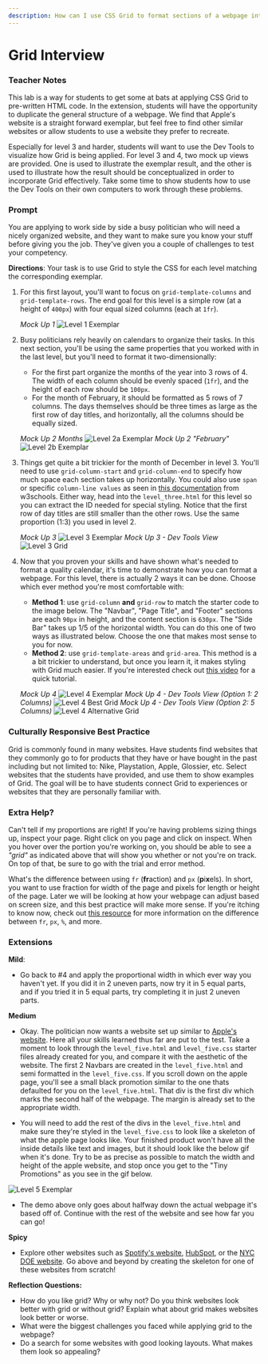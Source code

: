 ```yaml
---
description: How can I use CSS Grid to format sections of a webpage into different sizes and orientations?
---
```


# Grid Interview

### Teacher Notes

This lab is a way for students to get some at bats at applying CSS Grid to pre-written HTML code. In the extension, students will have the opportunity to duplicate the general structure of a webpage. We find that Apple's website is a straight forward exemplar, but feel free to find other similar websites or allow students to use a website they prefer to recreate.

Especially for level 3 and harder, students will want to use the Dev Tools to visualize how Grid is being applied. For level 3 and 4, two mock up views are provided. One is used to illustrate the exemplar result, and the other is used to illustrate how the result should be conceptualized in order to incorporate Grid effectively.  Take some time to show students how to use the Dev Tools on their own computers to work through these problems. 

### Prompt

You are applying to work side by side a busy politician who will need a nicely organized website, and they want to make sure you know your stuff before giving you the job. They've given you a couple of challenges to test your competency.

**Directions**: Your task is to use Grid to style the CSS for each level matching the corresponding exemplar.

1. For this first layout, you'll want to focus on `grid-template-columns` and `grid-template-rows`. The end goal for this level is a simple row (at a height of `400px`) with four equal sized columns (each at `1fr`).

    _Mock Up 1_
    ![Level 1 Exemplar](U1LAB3.1-Starter/level1/img/level1.png)

2. Busy politicians rely heavily on calendars to organize their tasks. In this next section, you'll be using the same properties that you worked with in the last level, but you'll need to format it two-dimensionally:
   - For the first part organize the months of the year into 3 rows of 4. The width of each column should be evenly spaced (`1fr`), and the height of each row should be `100px`.
   - For the month of February, it should be formatted as 5 rows of 7 columns. The days themselves should be three times as large as the first row of day titles, and horizontally, all the columns should be equally sized.

    _Mock Up 2 Months_
    ![Level 2a Exemplar](U1LAB3.1-Starter/level2/exemplar/level2a.png)
    _Mock Up 2 "February"_
    ![Level 2b Exemplar](U1LAB3.1-Starter/level2/exemplar/level2b.png)

3. Things get quite a bit trickier for the month of December in level 3. You'll need to use `grid-column-start` and `grid-column-end` to specify how much space each section takes up horizontally. You could also use `span` or specific `column-line values` as seen in [this documentation](https://www.w3schools.com/cssref/pr_grid-column.asp) from w3schools. Either way, head into the `level_three.html` for this level so you can extract the ID needed for special styling. Notice that the first row of day titles are still smaller than the other rows. Use the same proportion (1:3) you used in level 2.

    _Mock Up 3_
    ![Level 3 Exemplar](U1LAB3.1-Starter/level3/img/level3.png)
    _Mock Up 3 - Dev Tools View_
    ![Level 3 Grid](U1LAB3.1-Starter/level3/img/level3-grid.png)

4. Now that you proven your skills and have shown what's needed to format a quality calendar, it's time to demonstrate how you can format a webpage. For this level, there is actually 2 ways it can be done. Choose which ever method you're most comfortable with:
    - **Method 1**: use `grid-column` **and** `grid-row` to match the starter code to the image below. The "Navbar", "Page Title", and "Footer" sections are each `90px` in height, and the content section is `630px`. The "Side Bar" takes up 1/5 of the horizontal width. You can do this one of two ways as illustrated below. Choose the one that makes most sense to you for now.
    - **Method 2**: use `grid-template-areas` and `grid-area`. This method is a a bit trickier to understand, but once you learn it, it makes styling with Grid much easier. If you're interested check out [this video](https://youtu.be/qTGbWfEEnKI?t=319) for a quick tutorial.

    _Mock Up 4_
    ![Level 4 Exemplar](U1LAB3.1-Starter/level4/img/level4.png)
    _Mock Up 4 - Dev Tools View (Option 1: 2 Columns)_
    ![Level 4 Best Grid](U1LAB3.1-Starter/level4/img/level4-fr-grid.png)
    _Mock Up 4 - Dev Tools View (Option 2: 5 Columns)_
    ![Level 4 Alternative Grid](U1LAB3.1-Starter/level4/img/level4-grid.png)

### Culturally Responsive Best Practice

Grid is commonly found in many websites. Have students find websites that they commonly go to for products that they have or have bought in the past including but not limited to: Nike, Playstation, Apple, Glossier, etc. Select websites that the students have provided, and use them to show examples of Grid. The goal will be to have students connect Grid to experiences or websites that they are personally familiar with.

### Extra Help?

Can't tell if my proportions are right! If you're having problems sizing things up, inspect your page. Right click on you page and click on inspect. When you hover over the portion you're working on, you should be able to see a _"grid"_ as indicated above that will show you whether or not you're on track. On top of that, be sure to go with the trial and error method.

What's the difference between using `fr` (**fr**action) and `px` (**p**i**x**els). In short, you want to use fraction for width of the page and pixels for length or height of the page. Later we will be looking at how your webpage can adjust based on screen size, and this best practice will make more sense. If you're itching to know now, check out [this resource](https://medium.com/swlh/css-units-which-ones-to-use-and-avoid-31e4ed461f9) for more information on the difference between `fr`, `px`, `%`, and more.

### Extensions

**Mild**:

- Go back to #4 and apply the proportional width in which ever way you haven't yet. If you did it in 2 uneven parts, now try it in 5 equal parts, and if you tried it in 5 equal parts, try completing it in just 2 uneven parts.

**Medium**

- Okay. The politician now wants a website set up similar to [Apple's website](https://www.apple.com/mac/). Here all your skills learned thus far are put to the test. Take a moment to look through the `level_five.html` and `level_five.css` starter files already created for you, and compare it with the aesthetic of the website. The first 2 Navbars are created in the `level_five.html` and semi formatted in the `level_five.css`. If you scroll down on the apple page, you'll see a small black promotion similar to the one thats defaulted for you on the `level_five.html`. That div is the first div which marks the second half of the webpage. The margin is already set to the appropriate width.

- You will need to add the rest of the divs in the `level_five.html` and make sure they're styled in the `level_five.css` to look like a skeleton of what the apple page looks like. Your finished product won't have all the inside details like text and images, but it should look like the below gif when it's done. Try to be as precise as possible to match the width and height of the apple website, and stop once you get to the "Tiny Promotions" as you see in the gif below.

![Level 5 Exemplar](U1LAB3.1-Starter/level5/exemplar/level5.gif)

- The demo above only goes about halfway down the actual webpage it's based off of. Continue with the rest of the website and see how far you can go!

**Spicy**

- Explore other websites such as [Spotify's website](https://www.spotify.com/us/free/), [HubSpot](https://www.hubspot.com/), or the [NYC DOE website](https://www.schools.nyc.gov/). Go above and beyond by creating the skeleton for one of these websites from scratch!

**Reflection Questions:**

- How do you like grid? Why or why not? Do you think websites look better with grid or without grid? Explain what about grid makes websites look better or worse.
- What were the biggest challenges you faced while applying grid to the webpage?
- Do a search for some websites with good looking layouts. What makes them look so appealing?



